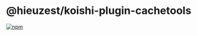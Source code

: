 # @hieuzest/koishi-plugin-cachetools

[![npm](https://img.shields.io/npm/v/@hieuzest/koishi-plugin-cachetools?style=flat-square)](https://www.npmjs.com/package/@hieuzest/koishi-plugin-cachetools)


